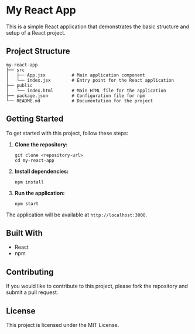 # My React App

This is a simple React application that demonstrates the basic structure and setup of a React project.

## Project Structure

```
my-react-app
├── src
│   ├── App.jsx          # Main application component
│   └── index.jsx        # Entry point for the React application
├── public
│   └── index.html       # Main HTML file for the application
├── package.json         # Configuration file for npm
└── README.md            # Documentation for the project
```

## Getting Started

To get started with this project, follow these steps:

1. **Clone the repository:**
   ```
   git clone <repository-url>
   cd my-react-app
   ```

2. **Install dependencies:**
   ```
   npm install
   ```

3. **Run the application:**
   ```
   npm start
   ```

The application will be available at `http://localhost:3000`.

## Built With

- React
- npm

## Contributing

If you would like to contribute to this project, please fork the repository and submit a pull request.

## License

This project is licensed under the MIT License.